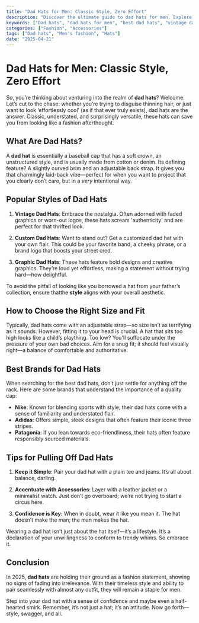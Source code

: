 ```yaml
---
title: "Dad Hats for Men: Classic Style, Zero Effort"
description: "Discover the ultimate guide to dad hats for men. Explore styles, sizing, brands, and tips to wear them effortlessly."
keywords: ["Dad hats", "dad hats for men", "best dad hats", "vintage dad hats"]
categories: ["Fashion", "Accessories"]
tags: ["Dad hats", "Men's fashion", "Hats"]
date: "2025-04-21"
---
```


# Dad Hats for Men: Classic Style, Zero Effort

So, you’re thinking about venturing into the realm of **dad hats**? Welcome. Let’s cut to the chase: whether you’re trying to disguise thinning hair, or just want to look ‘effortlessly cool’ (as if that ever truly exists), dad hats are the answer. Classic, understated, and surprisingly versatile, these hats can save you from looking like a fashion afterthought.

## What Are Dad Hats?

A **dad hat** is essentially a baseball cap that has a soft crown, an unstructured style, and is usually made from cotton or denim. Its defining feature? A slightly curved brim and an adjustable back strap. It gives you that charmingly laid-back vibe—perfect for when you want to project that you clearly don’t care, but in a *very* intentional way.

## Popular Styles of Dad Hats

1. **Vintage Dad Hats**: Embrace the nostalgia. Often adorned with faded graphics or worn-out logos, these hats scream 'authenticity' and are perfect for that thrifted look.
   
2. **Custom Dad Hats**: Want to stand out? Get a customized dad hat with your own flair. This could be your favorite band, a cheeky phrase, or a brand logo that boosts your street cred.

3. **Graphic Dad Hats**: These hats feature bold designs and creative graphics. They’re loud yet effortless, making a statement without trying hard—how delightful.

To avoid the pitfall of looking like you borrowed a hat from your father’s collection, ensure thatthe **style** aligns with your overall aesthetic. 

## How to Choose the Right Size and Fit

Typically, dad hats come with an adjustable strap—so size isn’t as terrifying as it sounds. However, fitting it to your head is crucial. A hat that sits too high looks like a child’s plaything. Too low? You'll suffocate under the pressure of your own bad choices. Aim for a snug fit; it should feel visually right—a balance of comfortable and authoritative.

## Best Brands for Dad Hats

When searching for the best dad hats, don’t just settle for anything off the rack. Here are some brands that understand the importance of a quality cap:

- **Nike**: Known for blending sports with style; their dad hats come with a sense of familiarity and understated flair.
- **Adidas**: Offers simple, sleek designs that often feature their iconic three stripes.
- **Patagonia**: If you lean towards eco-friendliness, their hats often feature responsibly sourced materials.

## Tips for Pulling Off Dad Hats

1. **Keep it Simple**: Pair your dad hat with a plain tee and jeans. It’s all about balance, darling.
   
2. **Accentuate with Accessories**: Layer with a leather jacket or a minimalist watch. Just don’t go overboard; we’re not trying to start a circus here.

3. **Confidence is Key**: When in doubt, wear it like you mean it. The hat doesn’t make the man; the man makes the hat.

Wearing a dad hat isn’t just about the hat itself—it’s a lifestyle. It’s a declaration of your unwillingness to conform to trendy whims. So embrace it.

## Conclusion

In 2025, **dad hats** are holding their ground as a fashion statement, showing no signs of fading into irrelevance. With their timeless style and ability to pair seamlessly with almost any outfit, they will remain a staple for men. 

Step into your dad hat with a sense of confidence and maybe even a half-hearted smirk. Remember, it’s not just a hat; it’s an attitude. Now go forth—style, swagger, and all.